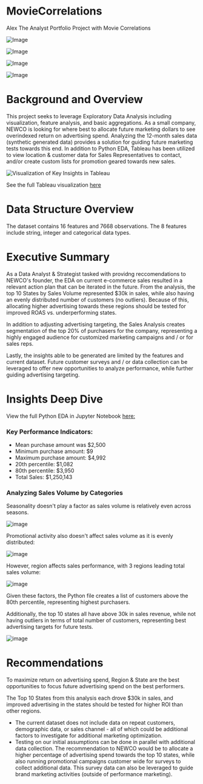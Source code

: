 # MovieCorrelations
Alex The Analyst Portfolio Project with Movie Correlations

![Image](https://github.com/user-attachments/assets/97f117e8-4dab-4163-a8a4-53a0d7699b36)

![Image](https://github.com/user-attachments/assets/f79263e4-7476-470e-b0bd-319db4cfdb92)

![Image](https://github.com/user-attachments/assets/0fae30d3-ce76-421b-ad9f-02b8af39c52f)

![Image](https://github.com/user-attachments/assets/2bb825e2-4cb5-4253-b0a6-86f582787b6c)


# Background and Overview

This project seeks to leverage Exploratory Data Analysis including visualization, feature analysis, and basic aggregations. As a small company, NEWCO is looking for where best to allocate future marketing dollars to see overindexed return on advertising spend. Analyzing the 12-month sales data (synthetic generated data) provides a solution for guiding future marketing tests towards this end. In addition to Python EDA, Tableau has been utilized to view location & customer data for Sales Representatives to contact, and/or create custom lists for promotion geared towards new sales.  

![Visualization of Key Insights in Tableau](/images/GeoMap_SalesAnalysis.png) 

See the full Tableau visualization [here](https://public.tableau.com/app/profile/kevin.bates3947/viz/SampleCustomerAnalysis_17175511318920/Dashboard)

# Data Structure Overview
The dataset contains 16 features and 7668 observations. The 8 features include string, integer and categorical data types. 

# Executive Summary 
As a Data Analyst & Strategist tasked with providng reccomendations to NEWCO's founder, the EDA on current e-commerce sales resulted in a relevant action plan that can be iterated in the future. From the analysis, the top 10 States by Sales Volume represented $30k in sales, while also having an evenly distributed number of customers (no outliers). Because of this, allocating higher advertising towards these regions should be tested for improved ROAS vs. underperforming states. 

In addition to adjusting advertising targeting, the Sales Analysis creates segmentation of the top 20% of purchasers for the company, representing a highly engaged audience for customized marketing campaigns and / or for sales reps. 

Lastly, the insights able to be generated are limited by the features and current dataset. Future customer surveys and / or data collection can be leveraged to offer new opportunities to analyze performance, while further guiding advertising targeting. 

# Insights Deep Dive

View the full Python EDA in Jupyter Notebook [here:](Movie_Correlation_Analysis.ipynb)

### Key Performance Indicators: 
* Mean purchase amount was $2,500
* Minimum purchase amount: $9
* Maximum purchase amount: $4,992
* 20th percentile: $1,082
* 80th percentile: $3,950
* Total Sales: $1,250,143

### Analyzing Sales Volume by Categories
Seasonality doesn't play a factor as sales volume is relatively even across seasons.

![image](/images/seasons2.png)

Promotional activity also doesn't affect sales volume as it is evenly distributed: 

![image](/images/promotions2.png)

However, region affects sales performance, with 3 regions leading total sales volume: 

![image](/images/regions2.png)

Given these factors, the Python file creates a list of customers above the 80th percentile, representing highest purchasers. 

Additionally, the top 10 states all have above 30k in sales revenue, while not having outliers in terms of total number of customers, representing best advertising targets for future tests. 

![image](/images/top10.png)

# Recommendations

To maximize return on advertising spend, Region & State are the best opportunities to focus future advertising spend on the best performers. 

The Top 10 States from this analysis each drove $30k in sales, and improved advertising in the states should be tested for higher ROI than other regions. 
* The current dataset does not include data on repeat customers, demographic data, or sales channel - all of which could be additional factors to investigate for additional marketing optimization. 
* Testing on our initial assumptions can be done in parallel with additional data collection. The recommendation to NEWCO would be to allocate a higher percentage of advertising spend towards the top 10 states, while also running promotional campaigns customer wide for surveys to collect additional data. This survey data can also be leveraged to guide brand marketing activities (outside of performance marketing). 
